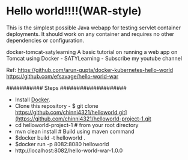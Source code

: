 Hello world!!!!(WAR-style)
==============================================

This is the simplest possible Java webapp for testing servlet container deployments.  It should work on any container and requires no other dependencies or configuration.

docker-tomcat-satylearning
A basic tutorial on running a web app on Tomcat using Docker - SATYLearning - Subscribe my youtube channel

Ref: https://github.com/arun-gupta/docker-kubernetes-hello-world
     https://github.com/efsavage/hello-world-war

########### Steps ####################
* Install [Docker](https://docs.docker.com/install/).
* Clone this repository - $ git clone https://github.com/chinni4321/helloworld.git](https://github.com/chinni4321/helloworld-project-1.git
* cd helloworld-project-1 # from your root directory
* mvn clean install # Build using maven command
* $docker build -t helloworld .
* $docker run -p 8082:8080 helloworld
* http://localhost:8082/hello-world-war-1.0.0

